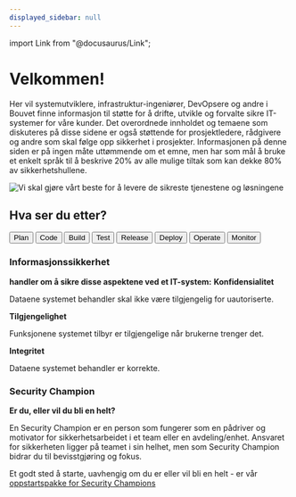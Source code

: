 ```yaml
---
displayed_sidebar: null
---
```

import Link from "@docusaurus/Link";

#   

<div className="frontpage">
<div className="row ingress" >
    <div className="column">
        <h1>Velkommen!</h1>
        <p>
            Her vil systemutviklere, infrastruktur-ingeniører, DevOpsere og andre i Bouvet finne informasjon til
            støtte for å drifte, utvikle og forvalte sikre IT-systemer for våre kunder. Det overordnede
            innholdet og temaene som diskuteres på disse sidene er også støttende for prosjektledere, rådgivere
            og andre som skal følge opp sikkerhet i prosjekter.
            Informasjonen på denne siden er på ingen måte uttømmende om et emne, men har som mål å bruke et
            enkelt språk til å beskrive 20% av alle mulige tiltak som kan dekke 80% av sikkerhetshullene.
        </p>
    </div>
    <div className="column quote">
        <img alt="Vi skal gjøre vårt beste for å levere de sikreste tjenestene og løsningene" src="/img/quote.svg"/>
    </div>
</div>

<div className="dev-ops-links-wrapper">
    <div className="dev-ops-links-backdrop" />
    <h2 className="row devops-links-header">Hva ser du etter?</h2>
    <div className="row devops-links">
        <Link to="/planlegge/introduction">
            <button className="devops-button">Plan</button>
        </Link>
        <Link to="/utvikle/introduction">
            <button className="devops-button">Code</button>
        </Link>
        <Link to="/bygge/introduction">
            <button className="devops-button">Build</button>
        </Link>
        <Link to="/teste/introduction">
            <button className="devops-button">Test</button>
        </Link>
        <Link to="/release/introduction">
            <button className="devops-button">Release</button>
        </Link>
        <Link to="/deploye/introduction">
            <button className="devops-button">Deploy</button>
        </Link>
        <Link to="/drifte/introduction">
            <button className="devops-button">Operate</button>
        </Link>
        <Link to="/monitorere/introduction">
            <button className="devops-button">Monitor</button>
        </Link>
    </div>
</div>

<div className="row bottom-section">
    <div className="column">
        <h3>Informasjonssikkerhet</h3>
        <b className="buttom-section-sub-header">handler om å sikre disse aspektene ved et IT-system:</b>
        <b>Konfidensialitet</b>
        <p>Dataene systemet behandler skal ikke være tilgjengelig for uautoriserte.</p>
        <b>Tilgjengelighet</b>
        <p>Funksjonene systemet tilbyr er tilgjengelige når brukerne trenger det.</p>
        <b>Integritet</b>
        <p>Dataene systemet behandler er korrekte.</p>
    </div>
    <div className="column">
        <div className="column">
            <h3>Security Champion</h3>
            <b className="buttom-section-sub-header">Er du, eller vil du bli en helt?</b>
            <p>En Security Champion er en person som fungerer som en pådriver og motivator for sikkerhetsarbeidet i et team eller en avdeling/enhet. Ansvaret for sikkerheten ligger på teamet i sin helhet, men som Security Champion bidrar du til bevisstgjøring og fokus.</p>
            <p>
                Et godt sted å starte, uavhengig om du er eller vil bli en helt - er vår 
                <a href="/security_champion/security_champion_startpoint" className="underlined-link"> oppstartspakke for Security Champions</a>
            </p>
        </div>
    </div>
</div>
</div>
